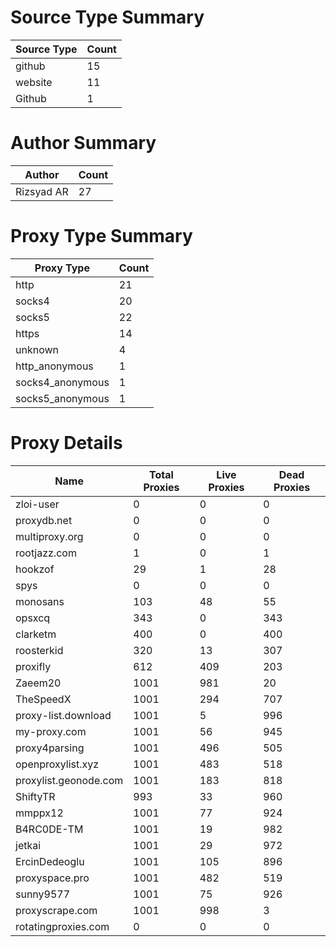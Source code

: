 # Source Type Summary

| Source Type | Count |
|-------------|-------|
| github | 15 |
| website | 11 |
| Github | 1 |


# Author Summary

| Author | Count |
|--------|-------|
| Rizsyad AR | 27 |


# Proxy Type Summary

| Proxy Type | Count |
|------------|-------|
| http | 21 |
| socks4 | 20 |
| socks5 | 22 |
| https | 14 |
| unknown | 4 |
| http_anonymous | 1 |
| socks4_anonymous | 1 |
| socks5_anonymous | 1 |


# Proxy Details

| Name | Total Proxies | Live Proxies | Dead Proxies |
|------|---------------|--------------|---------------|
| zloi-user | 0 | 0 | 0 |
| proxydb.net | 0 | 0 | 0 |
| multiproxy.org | 0 | 0 | 0 |
| rootjazz.com | 1 | 0 | 1 |
| hookzof | 29 | 1 | 28 |
| spys | 0 | 0 | 0 |
| monosans | 103 | 48 | 55 |
| opsxcq | 343 | 0 | 343 |
| clarketm | 400 | 0 | 400 |
| roosterkid | 320 | 13 | 307 |
| proxifly | 612 | 409 | 203 |
| Zaeem20 | 1001 | 981 | 20 |
| TheSpeedX | 1001 | 294 | 707 |
| proxy-list.download | 1001 | 5 | 996 |
| my-proxy.com | 1001 | 56 | 945 |
| proxy4parsing | 1001 | 496 | 505 |
| openproxylist.xyz | 1001 | 483 | 518 |
| proxylist.geonode.com | 1001 | 183 | 818 |
| ShiftyTR | 993 | 33 | 960 |
| mmppx12 | 1001 | 77 | 924 |
| B4RC0DE-TM | 1001 | 19 | 982 |
| jetkai | 1001 | 29 | 972 |
| ErcinDedeoglu | 1001 | 105 | 896 |
| proxyspace.pro | 1001 | 482 | 519 |
| sunny9577 | 1001 | 75 | 926 |
| proxyscrape.com | 1001 | 998 | 3 |
| rotatingproxies.com | 0 | 0 | 0 |
